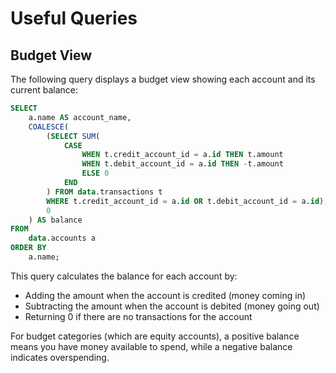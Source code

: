 # Useful Queries

## Budget View

The following query displays a budget view showing each account and its current balance:

```sql
SELECT 
    a.name AS account_name,
    COALESCE(
        (SELECT SUM(
            CASE 
                WHEN t.credit_account_id = a.id THEN t.amount 
                WHEN t.debit_account_id = a.id THEN -t.amount 
                ELSE 0 
            END
        ) FROM data.transactions t
        WHERE t.credit_account_id = a.id OR t.debit_account_id = a.id),
        0
    ) AS balance
FROM 
    data.accounts a
ORDER BY 
    a.name;
```

This query calculates the balance for each account by:
- Adding the amount when the account is credited (money coming in)
- Subtracting the amount when the account is debited (money going out)
- Returning 0 if there are no transactions for the account

For budget categories (which are equity accounts), a positive balance means you have money available to spend, while a negative balance indicates overspending.
